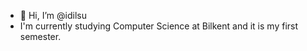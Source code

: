 - 👋 Hi, I’m @idilsu
- I'm currently studying Computer Science at Bilkent and it is my first semester.
